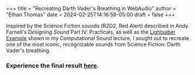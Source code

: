 +++
title = "Recreating Darth Vader's Breathing in WebAudio"
author = "Ethan Thomas"
date = 2024-02-25T14:16:59-05:00
draft = false
+++

Inspired by the Science Fiction sounds (R2D2, Red Alert) described in Andy Farnell's *Designing Sound* Part IV: Practicals, as well as the [Lightsaber Example](https://youtu.be/9DqBNDHKFC4?feature=shared) shown in my Computational Sound lecture, I sought out to recreate one of the most iconic, recognizable sounds from Science Fiction: Darth Vader's breathing.

### Experience the final result [here](https://sound.ethanmt.com/hw3/).

